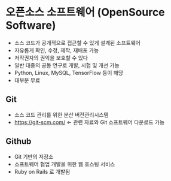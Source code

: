 # 오픈소스 소프트웨어 (OpenSource Software)
* 소스 코드가 공개적으로 접근할 수 있게 설계된 소프트웨어
* 자유롭게 확인, 수정, 제작, 재배포 가능
* 저작권자의 권익을 보호할 수 있다
* 일반 대중의 공동 연구로 개발, 시험 및 개선 가능
* Python, Linux, MySQL, TensorFlow 등이 해당
* 대부분 무료

## Git
* 소스 코드 관리를 위한 분산 버전관리시스템
* https://git-scm.com/ ← 관련 자료와 Git 소프트웨어 다운로드 가능

## Github
* Git 기반의 저장소 
* 소프트웨어 협업 개발을 위한 웹 호스팅 서비스
* Ruby on Rails 로 개발됨
